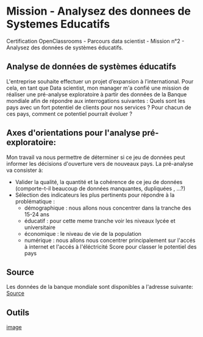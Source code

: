 # Mission - Analysez des donnees de Systemes Educatifs
Certification OpenClassrooms - Parcours data scientist - Mission n°2 - Analysez des données de systèmes éducatifs.

## Analyse de données de systèmes éducatifs

L'entreprise souhaite effectuer un projet d’expansion à l’international. Pour cela, en tant que Data scientist, mon manager m'a confié une mission de réaliser une pré-analyse exploratoire à partir des données de la Banque mondiale afin de répondre aux interrogations suivantes :
Quels sont les pays avec un fort potentiel de clients pour nos services ?
Pour chacun de ces pays, comment ce potentiel pourrait évoluer ?

## Axes d'orientations pour l'analyse pré-exploratoire: 

Mon travail va nous permettre de déterminer si ce jeu de données peut informer les décisions d'ouverture vers de nouveaux pays. La pré-analyse va consister à:
- Valider la qualité, la quantité et la cohérence de ce jeu de données (comporte-t-il beaucoup de données manquantes, dupliquées , ...?)
- Sélection des indicateurs les plus pertinents pour répondre à la problématique :
  - démographique : nous allons nous concentrer dans la tranche des 15-24 ans
  - éducatif : pour cette meme tranche voir les niveaux lycée et universitaire
  - économique : le niveau de vie de la population
  - numérique : nous allons nous concentrer principalement sur l'accés à internet et l'accés à l'éléctricité
Score pour classer le potentiel des pays

## Source 

Les données de la banque mondiale sont disponibles a l'adresse suivante: 
[Source](https://datacatalog.worldbank.org/dataset/education-statistics)

## Outils 

[image](https://github.com/bibakali/Mission-Analysez-des-donnees-de-Systemes-Educatifs/assets/28358329/b0e28d71-ffcb-4214-ab01-5666b357ab93)


